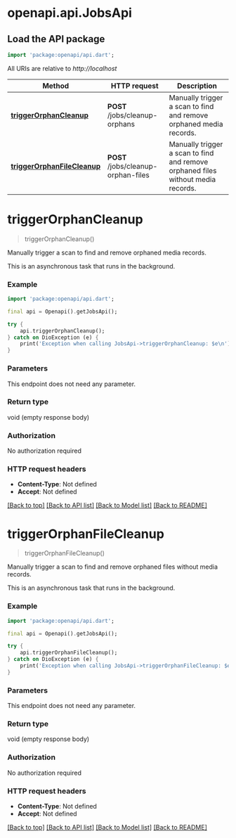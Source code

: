 # openapi.api.JobsApi

## Load the API package
```dart
import 'package:openapi/api.dart';
```

All URIs are relative to *http://localhost*

Method | HTTP request | Description
------------- | ------------- | -------------
[**triggerOrphanCleanup**](JobsApi.md#triggerorphancleanup) | **POST** /jobs/cleanup-orphans | Manually trigger a scan to find and remove orphaned media records.
[**triggerOrphanFileCleanup**](JobsApi.md#triggerorphanfilecleanup) | **POST** /jobs/cleanup-orphan-files | Manually trigger a scan to find and remove orphaned files without media records.


# **triggerOrphanCleanup**
> triggerOrphanCleanup()

Manually trigger a scan to find and remove orphaned media records.

This is an asynchronous task that runs in the background.

### Example
```dart
import 'package:openapi/api.dart';

final api = Openapi().getJobsApi();

try {
    api.triggerOrphanCleanup();
} catch on DioException (e) {
    print('Exception when calling JobsApi->triggerOrphanCleanup: $e\n');
}
```

### Parameters
This endpoint does not need any parameter.

### Return type

void (empty response body)

### Authorization

No authorization required

### HTTP request headers

 - **Content-Type**: Not defined
 - **Accept**: Not defined

[[Back to top]](#) [[Back to API list]](../README.md#documentation-for-api-endpoints) [[Back to Model list]](../README.md#documentation-for-models) [[Back to README]](../README.md)

# **triggerOrphanFileCleanup**
> triggerOrphanFileCleanup()

Manually trigger a scan to find and remove orphaned files without media records.

This is an asynchronous task that runs in the background.

### Example
```dart
import 'package:openapi/api.dart';

final api = Openapi().getJobsApi();

try {
    api.triggerOrphanFileCleanup();
} catch on DioException (e) {
    print('Exception when calling JobsApi->triggerOrphanFileCleanup: $e\n');
}
```

### Parameters
This endpoint does not need any parameter.

### Return type

void (empty response body)

### Authorization

No authorization required

### HTTP request headers

 - **Content-Type**: Not defined
 - **Accept**: Not defined

[[Back to top]](#) [[Back to API list]](../README.md#documentation-for-api-endpoints) [[Back to Model list]](../README.md#documentation-for-models) [[Back to README]](../README.md)


